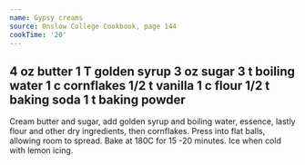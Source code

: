 ```yaml
---
name: Gypsy creams
source: Onslow College Cookbook, page 144
cookTime: '20'
---
```

4 oz butter
1 T golden syrup
3 oz sugar
3 t boiling water
1 c cornflakes
1/2 t vanilla
1 c flour
1/2 t baking soda
1 t baking powder
---
Cream butter and sugar, add golden syrup and boiling water, essence, lastly flour and other dry ingredients, then cornflakes.  Press into flat balls, allowing room to spread.  Bake at 180C for 15 -20 minutes.  Ice when cold with lemon icing.

